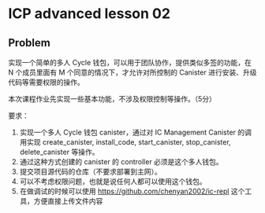 # ICP advanced lesson 02

## Problem
实现一个简单的多人 Cycle 钱包，可以用于团队协作，提供类似多签的功能，在 N 个成员里面有 M 个同意的情况下，才允许对所控制的 Canister 进行安装、升级代码等需要权限的操作。

本次课程作业先实现一些基本功能，不涉及权限控制等操作。（5分）

要求：

1. 实现一个多人 Cycle 钱包 canister，通过对 IC Management Canister 的调用实现 create_canister, install_code, start_canister, stop_canister, delete_canister 等操作。
2. 通过这种方式创建的 canister 的 controller 必须是这个多人钱包。
3. 提交项目源代码的仓库（不要求部署到主网）。
4. 可以不考虑权限问题，也就是说任何人都可以使用这个钱包。
5. 在做调试的时候可以使用 https://github.com/chenyan2002/ic-repl 这个工具，方便直接上传文件内容